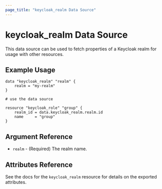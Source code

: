 ```yaml
---
page_title: "keycloak_realm Data Source"
---
```


# keycloak\_realm Data Source

This data source can be used to fetch properties of a Keycloak realm for
usage with other resources.

## Example Usage

```hcl
data "keycloak_realm" "realm" {
    realm = "my-realm"
}

# use the data source

resource "keycloak_role" "group" {
    realm_id = data.keycloak_realm.realm.id
    name     = "group"
}

```

## Argument Reference

- `realm` - (Required) The realm name.

## Attributes Reference

See the docs for the `keycloak_realm` resource for details on the exported attributes.
